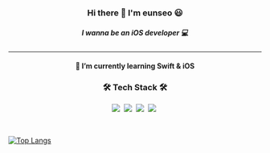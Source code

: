 <h3 align="center"><b> Hi there 👋 I'm eunseo 😃 </b></h3>
<h5 align="center"> I wanna be an iOS developer 💻 </h5>
<hr>
<h4 align="center"> 🌱 I’m currently learning Swift & iOS </h4>

<h3 align="center"><b>🛠 Tech Stack 🛠</b></h3>
<p align="center">
<img src="https://img.shields.io/badge/C-A8B9CC?style=flat-square&logo=c&logoColor=white"/></a>&nbsp
<img src="https://img.shields.io/badge/Python-3766AB?style=flat-square&logo=Python&logoColor=white"/></a>&nbsp 
<img src="https://img.shields.io/badge/Java-007396?style=flat-square&logo=Java&logoColor=white"/></a>&nbsp
<img src="https://img.shields.io/badge/Swift-FA7343?style=flat-square&logo=Swift&logoColor=white"/></a>&nbsp
</p>
<br>

[![Top Langs](https://github-readme-stats.vercel.app/api/top-langs/?username=eunseo5355&layout=compact&theme=dracula)](https://github.com/anuraghazra/github-readme-stats)

<!-- ![eunseo's GitHub stats](https://github-readme-stats.vercel.app/api?username=eunseo5355&show_icons=true&theme=dracula&hide=stars,contribs) -->

<!--
**eunseo5355/eunseo5355** is a ✨ _special_ ✨ repository because its `README.md` (this file) appears on your GitHub profile.

Here are some ideas to get you started:

- 🔭 I’m currently working on ...
- 🌱 I’m currently learning ...
- 👯 I’m looking to collaborate on ...
- 🤔 I’m looking for help with ...
- 💬 Ask me about ...
- 📫 How to reach me: ...
- 😄 Pronouns: ...
- ⚡ Fun fact: ...
-->
